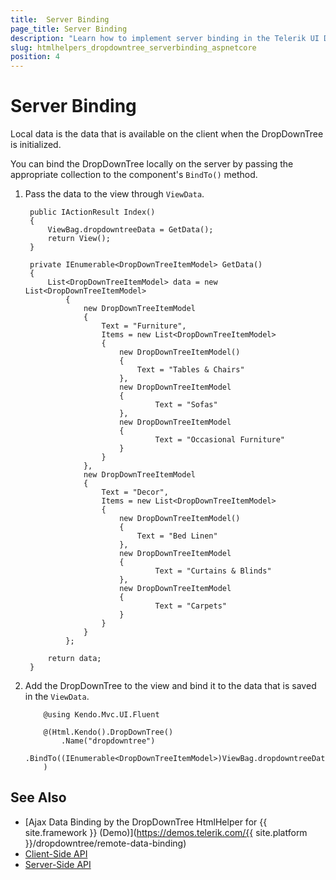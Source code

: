 ```yaml
---
title:  Server Binding
page_title: Server Binding
description: "Learn how to implement server binding in the Telerik UI DropDownTree component for {{ site.framework }}."
slug: htmlhelpers_dropdowntree_serverbinding_aspnetcore
position: 4
---
```


# Server Binding

Local data is the data that is available on the client when the DropDownTree is initialized.

You can bind the DropDownTree locally on the server by passing the appropriate collection to the component's `BindTo()` method.

1. Pass the data to the view through `ViewData`.

        public IActionResult Index()
        {
            ViewBag.dropdowntreeData = GetData();
            return View();
        }

        private IEnumerable<DropDownTreeItemModel> GetData()
        {
            List<DropDownTreeItemModel> data = new List<DropDownTreeItemModel>
                {
                    new DropDownTreeItemModel
                    {
                        Text = "Furniture",
                        Items = new List<DropDownTreeItemModel>
                        {
                            new DropDownTreeItemModel()
                            {
                                Text = "Tables & Chairs"
                            },
                            new DropDownTreeItemModel
                            {
                                    Text = "Sofas"
                            },
                            new DropDownTreeItemModel
                            {
                                    Text = "Occasional Furniture"
                            }
                        }
                    },
                    new DropDownTreeItemModel
                    {
                        Text = "Decor",
                        Items = new List<DropDownTreeItemModel>
                        {
                            new DropDownTreeItemModel()
                            {
                                Text = "Bed Linen"
                            },
                            new DropDownTreeItemModel
                            {
                                    Text = "Curtains & Blinds"
                            },
                            new DropDownTreeItemModel
                            {
                                    Text = "Carpets"
                            }
                        }
                    }
                };

            return data;
        }

1. Add the DropDownTree to the view and bind it to the data that is saved in the `ViewData`.

    ```HtmlHelper
        @using Kendo.Mvc.UI.Fluent

        @(Html.Kendo().DropDownTree()
            .Name("dropdowntree")
            .BindTo((IEnumerable<DropDownTreeItemModel>)ViewBag.dropdowntreeData)
        )
    ```

## See Also

* [Ajax Data Binding by the DropDownTree HtmlHelper for {{ site.framework }} (Demo)](https://demos.telerik.com/{{ site.platform }}/dropdowntree/remote-data-binding)
* [Client-Side API](https://docs.telerik.com/kendo-ui/api/javascript/ui/dropdowntree)
* [Server-Side API](/api/dropdowntree)
